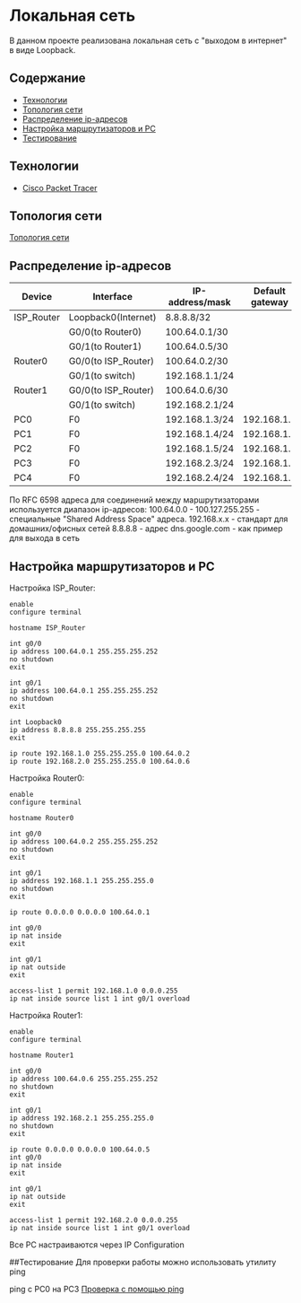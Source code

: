 # Локальная сеть
В данном проекте реализована локальная сеть с "выходом в интернет" в виде Loopback. 

## Содержание
- [Технологии](#технологии)
- [Топология сети](#топология-сети)
- [Распределение ip-адресов](#распределение-ip-адресов)
- [Настройка маршрутизаторов и PC](#настройка-маршрутизаторов-и-pc)
- [Тестирование](#тестирование)

## Технологии
- [Cisco Packet Tracer](https://www.netacad.com/cisco-packet-tracer)

## Топология сети
[Топология сети](https://github.com/notforhealth/Network-engineering/blob/main/CPT_project/images/Network_topology.png)

## Распределение ip-адресов
| Device | Interface | IP-address/mask | Default gateway |
| --- | --- | --- | --- |
| ISP_Router | Loopback0(Internet) | 8.8.8.8/32 ||
|| G0/0(to Router0) | 100.64.0.1/30 ||
|| G0/1(to Router1) | 100.64.0.5/30 ||
| Router0 | G0/0(to ISP_Router) | 100.64.0.2/30 ||
|| G0/1(to switch) | 192.168.1.1/24 ||
| Router1 | G0/0(to ISP_Router) | 100.64.0.6/30 ||
|| G0/1(to switch) | 192.168.2.1/24 ||
| PC0 | F0 | 192.168.1.3/24 | 192.168.1.1 |
| PC1 | F0 | 192.168.1.4/24 | 192.168.1.1 |
| PC2 | F0 | 192.168.1.5/24 | 192.168.1.1 |
| PC3 | F0 | 192.168.2.3/24 | 192.168.1.1 |
| PC4 | F0 | 192.168.2.4/24 | 192.168.1.1 |

По RFC 6598 адреса для соединений между маршрутизаторами используется диапазон ip-адресов: 100.64.0.0 - 100.127.255.255 - специальные "Shared Address Space" адреса.
192.168.x.x - стандарт для домашних/офисных сетей
8.8.8.8 - адрес dns.google.com - как пример для выхода в сеть

## Настройка маршрутизаторов и PC
Настройка ISP_Router:
``````
enable
configure terminal

hostname ISP_Router

int g0/0
ip address 100.64.0.1 255.255.255.252
no shutdown
exit

int g0/1
ip address 100.64.0.1 255.255.255.252
no shutdown
exit

int Loopback0
ip address 8.8.8.8 255.255.255.255
exit

ip route 192.168.1.0 255.255.255.0 100.64.0.2
ip route 192.168.2.0 255.255.255.0 100.64.0.6

``````

Настройка Router0:
``````
enable
configure terminal

hostname Router0

int g0/0
ip address 100.64.0.2 255.255.255.252
no shutdown
exit

int g0/1
ip address 192.168.1.1 255.255.255.0
no shutdown
exit

ip route 0.0.0.0 0.0.0.0 100.64.0.1

int g0/0
ip nat inside
exit

int g0/1
ip nat outside
exit

access-list 1 permit 192.168.1.0 0.0.0.255
ip nat inside source list 1 int g0/1 overload

``````

Настройка Router1:
``````
enable
configure terminal

hostname Router1

int g0/0
ip address 100.64.0.6 255.255.255.252
no shutdown
exit

int g0/1
ip address 192.168.2.1 255.255.255.0
no shutdown
exit

ip route 0.0.0.0 0.0.0.0 100.64.0.5
int g0/0
ip nat inside
exit

int g0/1
ip nat outside
exit

access-list 1 permit 192.168.2.0 0.0.0.255
ip nat inside source list 1 int g0/1 overload

``````

Все PC настраиваются через IP Configuration

##Тестирование
Для проверки работы можно использовать утилиту ping

ping с PC0 на PC3
[Проверка с помощью ping](https://github.com/notforhealth/Network-engineering/blob/main/CPT_project/images/ping.png)









